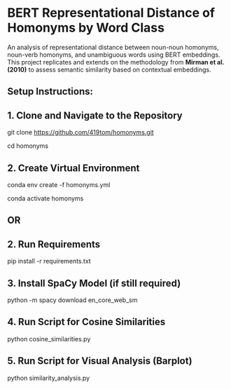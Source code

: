 # BERT Representational Distance of Homonyms by Word Class

An analysis of representational distance between noun-noun homonyms, noun-verb homonyms, and unambiguous words using BERT embeddings. 
This project replicates and extends on the methodology from **Mirman et al. (2010)** to assess semantic similarity based on contextual embeddings. 

## Setup Instructions:

## 1. Clone and Navigate to the Repository

git clone https://github.com/419tom/homonyms.git 

cd homonyms 

## 2. Create Virtual Environment
conda env create -f homonyms.yml 

conda activate homonyms 

## OR

## 2. Run Requirements
pip install -r requirements.txt


## 3. Install SpaCy Model (if still required)
python -m spacy download en_core_web_sm

## 4. Run Script for Cosine Similarities
python cosine_similarities.py

## 5. Run Script for Visual Analysis (Barplot)
python similarity_analysis.py








